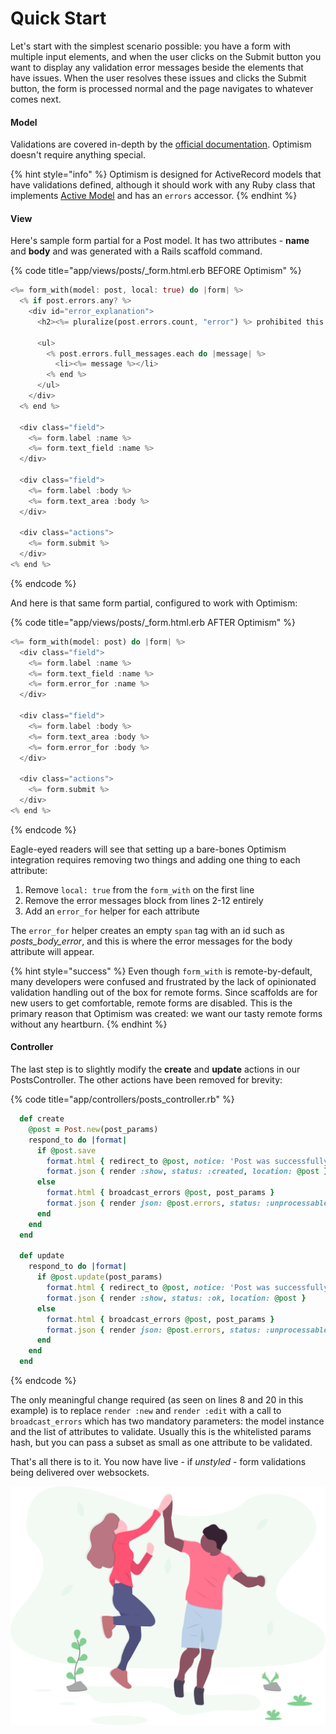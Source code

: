# Quick Start

Let's start with the simplest scenario possible: you have a form with multiple input elements, and when the user clicks on the Submit button you want to display any validation error messages beside the elements that have issues. When the user resolves these issues and clicks the Submit button, the form is processed normal and the page navigates to whatever comes next.

#### Model

Validations are covered in-depth by the [official documentation](https://guides.rubyonrails.org/active_record_validations.html#validation-helpers). Optimism doesn't require anything special.

{% hint style="info" %}
Optimism is designed for ActiveRecord models that have validations defined, although it should work with any Ruby class that implements [Active Model](https://guides.rubyonrails.org/active_model_basics.html) and has an `errors` accessor.
{% endhint %}

#### View

Here's sample form partial for a Post model. It has two attributes - **name** and **body** and was generated with a Rails scaffold command.

{% code title="app/views/posts/\_form.html.erb BEFORE Optimism" %}

```rust
<%= form_with(model: post, local: true) do |form| %>
  <% if post.errors.any? %>
    <div id="error_explanation">
      <h2><%= pluralize(post.errors.count, "error") %> prohibited this post from being saved:</h2>

      <ul>
        <% post.errors.full_messages.each do |message| %>
          <li><%= message %></li>
        <% end %>
      </ul>
    </div>
  <% end %>

  <div class="field">
    <%= form.label :name %>
    <%= form.text_field :name %>
  </div>

  <div class="field">
    <%= form.label :body %>
    <%= form.text_area :body %>
  </div>

  <div class="actions">
    <%= form.submit %>
  </div>
<% end %>
```

{% endcode %}

And here is that same form partial, configured to work with Optimism:

{% code title="app/views/posts/\_form.html.erb AFTER Optimism" %}

```rust
<%= form_with(model: post) do |form| %>
  <div class="field">
    <%= form.label :name %>
    <%= form.text_field :name %>
    <%= form.error_for :name %>
  </div>

  <div class="field">
    <%= form.label :body %>
    <%= form.text_area :body %>
    <%= form.error_for :body %>
  </div>

  <div class="actions">
    <%= form.submit %>
  </div>
<% end %>
```

{% endcode %}

Eagle-eyed readers will see that setting up a bare-bones Optimism integration requires removing two things and adding one thing to each attribute:

1. Remove `local: true` from the `form_with` on the first line
2. Remove the error messages block from lines 2-12 entirely
3. Add an `error_for` helper for each attribute

The `error_for` helper creates an empty `span` tag with an id such as _posts_body_error_, and this is where the error messages for the body attribute will appear.

{% hint style="success" %}
Even though `form_with` is remote-by-default, many developers were confused and frustrated by the lack of opinionated validation handling out of the box for remote forms. Since scaffolds are for new users to get comfortable, remote forms are disabled. This is the primary reason that Optimism was created: we want our tasty remote forms without any heartburn.
{% endhint %}

#### Controller

The last step is to slightly modify the **create** and **update** actions in our PostsController. The other actions have been removed for brevity:

{% code title="app/controllers/posts\_controller.rb" %}

```ruby
  def create
    @post = Post.new(post_params)
    respond_to do |format|
      if @post.save
        format.html { redirect_to @post, notice: 'Post was successfully created.' }
        format.json { render :show, status: :created, location: @post }
      else
        format.html { broadcast_errors @post, post_params }
        format.json { render json: @post.errors, status: :unprocessable_entity }
      end
    end
  end

  def update
    respond_to do |format|
      if @post.update(post_params)
        format.html { redirect_to @post, notice: 'Post was successfully updated.' }
        format.json { render :show, status: :ok, location: @post }
      else
        format.html { broadcast_errors @post, post_params }
        format.json { render json: @post.errors, status: :unprocessable_entity }
      end
    end
  end
```

{% endcode %}

The only meaningful change required \(as seen on lines 8 and 20 in this example\) is to replace `render :new` and `render :edit` with a call to `broadcast_errors` which has two mandatory parameters: the model instance and the list of attributes to validate. Usually this is the whitelisted params hash, but you can pass a subset as small as one attribute to be validated.

That's all there is to it. You now have live - if _unstyled_ - form validations being delivered over websockets.

![](.gitbook/assets/high_five.svg)
